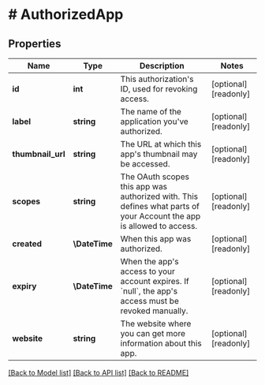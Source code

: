 # # AuthorizedApp

## Properties

Name | Type | Description | Notes
------------ | ------------- | ------------- | -------------
**id** | **int** | This authorization&#39;s ID, used for revoking access. | [optional] [readonly]
**label** | **string** | The name of the application you&#39;ve authorized. | [optional] [readonly]
**thumbnail_url** | **string** | The URL at which this app&#39;s thumbnail may be accessed. | [optional] [readonly]
**scopes** | **string** | The OAuth scopes this app was authorized with.  This defines what parts of your Account the app is allowed to access. | [optional] [readonly]
**created** | **\DateTime** | When this app was authorized. | [optional] [readonly]
**expiry** | **\DateTime** | When the app&#39;s access to your account expires. If &#x60;null&#x60;, the app&#39;s access must be revoked manually. | [optional] [readonly]
**website** | **string** | The website where you can get more information about this app. | [optional] [readonly]

[[Back to Model list]](../../README.md#models) [[Back to API list]](../../README.md#endpoints) [[Back to README]](../../README.md)
